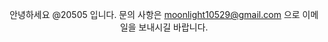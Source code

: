 <p style="text-align: center;">안녕하세요 @20505 입니다. 문의 사항은 <a href="mailto:moonlight10529@gmail.com?subject=%EC%95%88%EB%85%95%ED%95%98%EC%84%B8%EC%9A%94%20%EC%A0%80%EB%8A%94%20%5B%20%5D%20%EC%9E%85%EB%8B%88%EB%8B%A4.&amp;body=%EB%B6%88%ED%8E%B8%20%EC%83%81%ED%99%A9%20%EC%A0%9C%EC%B6%9C%0A1.%20%EB%B0%9C%EC%83%9D%20%EC%9D%BC%EC%8B%9C%3A%20%0A2.%20%EB%B0%9C%EC%83%9D%20URL%20%EB%98%90%EB%8A%94%20%EC%82%AC%EC%9D%B4%ED%8A%B8%3A%20%0A3.%20%EC%84%B8%EB%B6%80%EC%A0%95%EB%B3%B4%3A%20">moonlight10529@gmail.com</a> 으로 이메일을 보내시길 바랍니다.</p>
